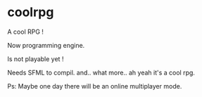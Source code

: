 # coolrpg
A cool RPG !

Now programming engine.

Is not playable yet !

Needs SFML to compil.
and..
what more..
ah yeah it's a cool rpg.

Ps: 
Maybe one day there will be an online multiplayer mode.

